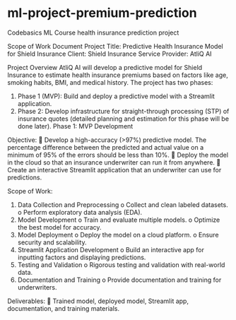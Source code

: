 # ml-project-premium-prediction
Codebasics ML Course health insurance prediction project

Scope of Work Document 
Project Title: Predictive Health Insurance Model for Shield Insurance 
Client: Shield Insurance 
Service Provider: AtliQ AI 

Project Overview 
AtliQ AI will develop a predictive model for Shield Insurance to estimate health insurance 
premiums based on factors like age, smoking habits, BMI, and medical history. The project has 
two phases: 
1. Phase 1 (MVP): Build and deploy a predictive model with a Streamlit application. 
2. Phase 2: Develop infrastructure for straight-through processing (STP) of insurance quotes 
(detailed planning and estimation for this phase will be done later). 
Phase 1: MVP Development 

Objective:
 Develop a high-accuracy (>97%) predictive model. The percentage difference between 
the predicted and actual value on a minimum of 95% of the errors should be less than 
10%. 
 Deploy the model in the cloud so that an insurance underwriter can run it from anywhere. 
 Create an interactive Streamlit application that an underwriter can use for predictions. 

Scope of Work:
1. Data Collection and Preprocessing
o Collect and clean labeled datasets. 
o Perform exploratory data analysis (EDA). 
2. Model Development
o Train and evaluate multiple models. 
o Optimize the best model for accuracy. 
3. Model Deployment
o Deploy the model on a cloud platform. 
o Ensure security and scalability. 
4. Streamlit Application Development
o Build an interactive app for inputting factors and displaying predictions. 
5. Testing and Validation
o Rigorous testing and validation with real-world data. 
6. Documentation and Training
o Provide documentation and training for underwriters. 

Deliverables:
 Trained model, deployed model, Streamlit app, documentation, and training materials.
